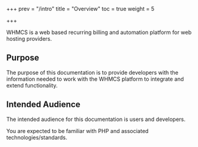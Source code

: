 +++
prev = "/intro"
title = "Overview"
toc = true
weight = 5

+++

WHMCS is a web based recurring billing and automation platform for web hosting providers.

## Purpose

The purpose of this documentation is to provide developers with the information needed to work with the WHMCS platform to integrate and extend functionality.

## Intended Audience

The intended audience for this documentation is users and developers.

You are expected to be familiar with PHP and associated technologies/standards.

